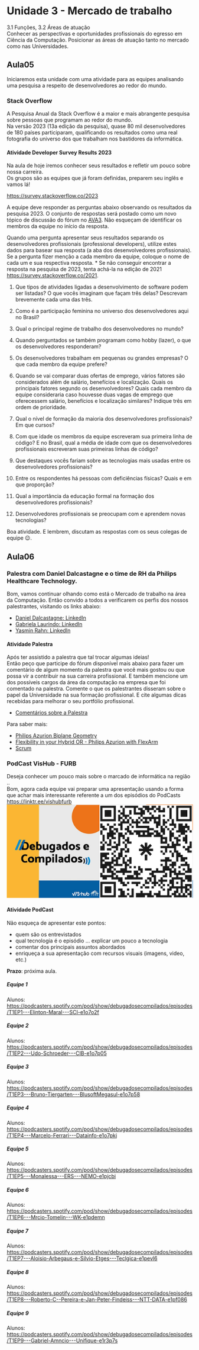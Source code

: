 # Unidade 3 - Mercado de trabalho

3.1 Funções, 3.2 Áreas de atuação  
Conhecer as perspectivas e oportunidades profissionais do egresso em Ciência da Computação. Posicionar as áreas de atuação tanto no mercado como nas Universidades.  

## Aula05

Iniciaremos esta unidade com uma atividade para as equipes analisando uma pesquisa a respeito de desenvolvedores ao redor do mundo.

### Stack Overflow

A Pesquisa Anual da Stack Overflow é a maior e mais abrangente pesquisa sobre pessoas que programam ao redor do mundo.  
Na versão 2023 (13a edição da pesquisa), quase 80 mil desenvolvedores de 180 países participaram, qualificando os resultados como uma real fotografia do universo dos que trabalham nos bastidores da informática.  

#### Atividade Developer Survey Results 2023

Na aula de hoje iremos conhecer seus resultados e refletir um pouco sobre nossa carreira.  
Os grupos são as equipes que já foram definidas, preparem seu inglês e vamos lá!  

<https://survey.stackoverflow.co/2023>  

A equipe deve responder as perguntas abaixo observando os resultados da pesquisa 2023. O conjunto de respostas será postado como um novo tópico de discussão do fórum no [AVA3](<https://ava3.furb.br/mod/assign/view.php?id=904311> "AVA3"). Não esqueçam de identificar os membros da equipe no início da resposta.  

Quando uma pergunta apresentar seus resultados separando os desenvolvedores profissionais (professional developers), utilize estes dados para basear sua resposta (a aba dos desenvolvedores profissionais). Se a pergunta fizer menção a cada membro da equipe, coloque o nome de cada um e sua respectiva resposta. * Se não conseguir encontrar a resposta na pesquisa de 2023, tenta achá-la na edição de 2021 <https://survey.stackoverflow.co/2021>.

1. Que tipos de atividades ligadas a desenvolvimento de software podem ser listadas? O que vocês imaginam que façam três delas? Descrevam brevemente cada uma das três.  

2. Como é a participação feminina no universo dos desenvolvedores aqui no Brasil?  

3. Qual o principal regime de trabalho dos desenvolvedores no mundo?  

4. Quando perguntados se também programam como hobby (lazer), o que os desenvolvedores responderam?  

5. Os desenvolvedores trabalham em pequenas ou grandes empresas? O que cada membro da equipe prefere?  

6. Quando se vai comparar duas ofertas de emprego, vários fatores são considerados além de salário, benefícios e localização. Quais os principais fatores segundo os desenvolvedores? Quais cada membro da equipe consideraria caso houvesse duas vagas de emprego que oferecessem salário, benefícios e localização similares? Indique três em ordem de prioridade.  

7. Qual o nível de formação da maioria dos desenvolvedores profissionais? Em que cursos?  

8. Com que idade os membros da equipe escreveram sua primeira linha de código? E no Brasil, qual a média de idade com que os desenvolvedores profissionais escreveram suas primeiras linhas de código?  

9. Que destaques vocês fariam sobre as tecnologias mais usadas entre os desenvolvedores profissionais?  

10. Entre os respondentes há pessoas com deficiências físicas? Quais e em que proporção?  

11. Qual a importância da educação formal na formação dos desenvolvedores profissionais?  

12. Desenvolvedores profissionais se preocupam com e aprendem novas tecnologias?  

Boa atividade. E lembrem, discutam as respostas com os seus colegas de equipe 😉.

## Aula06

### Palestra com Daniel Dalcastagne e o time de RH da Philips Healthcare Technology.

<!--
No dia 17/04/2024, teremos uma conversa com o Gerente de Pesquisa e Desenvolvimento da Philips, Daniel Dalcastagne. Ele abordará aspectos do cotidiano de uma equipe de desenvolvimento de software em uma empresa de grande porte. Além de muitas dicas para o desenvolvimento da carreira em TI. 
-->

Bom, vamos continuar olhando como está o Mercado de trabalho na área da Computação. Então convido a todos a verificarem os perfis dos nossos palestrantes, visitando os links abaixo:

- [Daniel Dalcastagne: LinkedIn](<https://www.linkedin.com/in/daniel-dalcastagne-a35b1623/> "Daniel Dalcastagne: LinkedIn")  
- [Gabriela Laurindo: LinkedIn](<https://www.linkedin.com/in/gabrielalaurindo/> "Gabriela Laurindo: LinkedIn")  
- [Yasmin Rahn: LinkedIn](<https://www.linkedin.com/in/yasmin-rahn-768197153/> "Yasmin Rahn: LinkedIn")  


#### Atividade Palestra

Após ter assistido a palestra que tal trocar algumas ideias!  
Então peço que participe do fórum disponível mais abaixo para fazer um comentário de algum momento da palestra que você mais gostou ou que possa vir a contribuir na sua carreira profissional. E também mencione um dos possíveis cargos da área da computação na empresa que foi comentado na palestra. Comente o que os palestrantes disseram sobre o papel da Universidade na sua formação profissional. E cite algumas dicas recebidas para melhorar o seu portfólio profissional.  

- [Comentários sobre a Palestra](<https://ava3.furb.br/mod/assign/view.php?id=904312> "Comentários sobre a Palestra")  

Para saber mais:  

- [Philips Azurion Biplane Geometry](<https://youtu.be/E3Us_kox5Ac> "Philips Azurion Biplane Geometry")  
- [Flexibility in your Hybrid OR - Philips Azurion with FlexArm](<https://youtu.be/L78UxTsdGjM> "Flexibility in your Hybrid OR - Philips Azurion with FlexArm")  
- [Scrum](<https://pt.wikipedia.org/wiki/Scrum_(desenvolvimento_de_software)> "Scrum")  

### PodCast VisHub - FURB

Deseja conhecer um pouco mais sobre o marcado de informática na região ..  
Bom, agora cada equipe vai preparar uma apresentação usando a forma que achar mais interessante referente a um dos episódios do PodCasts <https://linktr.ee/vishubfurb>  
![DebugadosCompilados](DebugadosCompilados.png "DebugadosCompilados")  

#### Atividade PodCast

Não esqueça de apresentar este pontos:

- quem são os entrevistados  
- qual tecnologia é o episódio ... explicar um pouco a tecnologia  
- comentar dos principais assuntos abordados  
- enriqueça a sua apresentação com recursos visuais (imagens, video, etc.)  

**Prazo**: próxima aula.  

##### Equipe 1

Alunos: 
<https://podcasters.spotify.com/pod/show/debugadosecompilados/episodes/T1EP1---Elinton-Maral---SCI-e1o7o2f>

##### Equipe 2

Alunos: 
<https://podcasters.spotify.com/pod/show/debugadosecompilados/episodes/T1EP2---Udo-Schroeder---CIB-e1o7p05>  

##### Equipe 3

Alunos: 
<https://podcasters.spotify.com/pod/show/debugadosecompilados/episodes/T1EP3---Bruno-Tiergarten---BlusoftMegasul-e1o7p58>  

##### Equipe 4

Alunos: 
<https://podcasters.spotify.com/pod/show/debugadosecompilados/episodes/T1EP4---Marcelo-Ferrari---Datainfo-e1o7pkj>  

##### Equipe 5

Alunos: 
<https://podcasters.spotify.com/pod/show/debugadosecompilados/episodes/T1EP5---Monalessa---ERS---NEMO-e1pjcbi>  

##### Equipe 6

Alunos: 
<https://podcasters.spotify.com/pod/show/debugadosecompilados/episodes/T1EP6---Mrcio-Tomelin---WK-e1pdemn>  

##### Equipe 7

Alunos: 
<https://podcasters.spotify.com/pod/show/debugadosecompilados/episodes/T1EP7---Aloisio-Arbegaus-e-Silvio-Etges---Teclgica-e1pevl6>  

##### Equipe 8

Alunos: 
<https://podcasters.spotify.com/pod/show/debugadosecompilados/episodes/T1EP8---Roberto-C--Pereira-e-Jan-Peter-Findeiss---NTT-DATA-e1pf086>  

##### Equipe 9

Alunos: 
<https://podcasters.spotify.com/pod/show/debugadosecompilados/episodes/T1EP9---Gabriel-Amncio---Unifique-e1r3p7s>  
